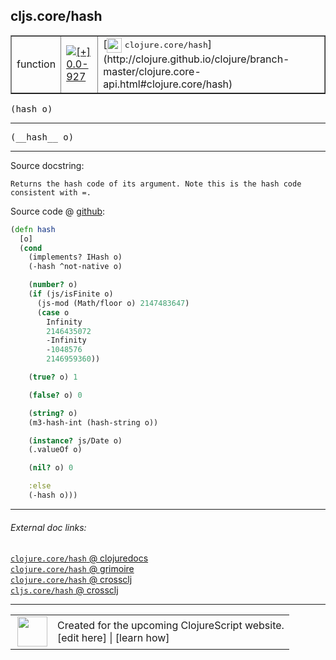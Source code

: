 ## cljs.core/hash



 <table border="1">
<tr>
<td>function</td>
<td><a href="https://github.com/cljsinfo/cljs-api-docs/tree/0.0-927"><img valign="middle" alt="[+] 0.0-927" title="Added in 0.0-927" src="https://img.shields.io/badge/+-0.0--927-lightgrey.svg"></a> </td>
<td>
[<img height="24px" valign="middle" src="http://i.imgur.com/1GjPKvB.png"> <samp>clojure.core/hash</samp>](http://clojure.github.io/clojure/branch-master/clojure.core-api.html#clojure.core/hash)
</td>
</tr>
</table>

<samp>(hash o)</samp><br>

---

 <samp>
(__hash__ o)<br>
</samp>

---





Source docstring:

```
Returns the hash code of its argument. Note this is the hash code
consistent with =.
```


Source code @ [github]():

```clj
(defn hash
  [o]
  (cond
    (implements? IHash o)
    (-hash ^not-native o)

    (number? o)
    (if (js/isFinite o)
      (js-mod (Math/floor o) 2147483647)
      (case o
        Infinity
        2146435072
        -Infinity
        -1048576
        2146959360))

    (true? o) 1

    (false? o) 0

    (string? o)
    (m3-hash-int (hash-string o))

    (instance? js/Date o)
    (.valueOf o)

    (nil? o) 0

    :else
    (-hash o)))
```

<!--
Repo - tag - source tree - lines:

 <pre>

</pre>

-->

---



###### External doc links:

[`clojure.core/hash` @ clojuredocs](http://clojuredocs.org/clojure.core/hash)<br>
[`clojure.core/hash` @ grimoire](http://conj.io/store/v1/org.clojure/clojure/1.7.0-beta3/clj/clojure.core/hash/)<br>
[`clojure.core/hash` @ crossclj](http://crossclj.info/fun/clojure.core/hash.html)<br>
[`cljs.core/hash` @ crossclj](http://crossclj.info/fun/cljs.core.cljs/hash.html)<br>

---

 <table>
<tr><td>
<img valign="middle" align="right" width="48px" src="http://i.imgur.com/Hi20huC.png">
</td><td>
Created for the upcoming ClojureScript website.<br>
[edit here] | [learn how]
</td></tr></table>

[edit here]:https://github.com/cljsinfo/cljs-api-docs/blob/master/cljsdoc/cljs.core/hash.cljsdoc
[learn how]:https://github.com/cljsinfo/cljs-api-docs/wiki/cljsdoc-files

<!--

This information was too distracting to show to readers, but I'll leave it
commented here since it is helpful to:

- pretty-print the data used to generate this document
- and show how to retrieve that data



The API data for this symbol:

```clj
{:ns "cljs.core",
 :name "hash",
 :signature ["[o]"],
 :name-encode "hash",
 :history [["+" "0.0-927"]],
 :type "function",
 :clj-equiv {:full-name "clojure.core/hash",
             :url "http://clojure.github.io/clojure/branch-master/clojure.core-api.html#clojure.core/hash"},
 :full-name-encode "cljs.core/hash",
 :source {:code "(defn hash\n  [o]\n  (cond\n    (implements? IHash o)\n    (-hash ^not-native o)\n\n    (number? o)\n    (if (js/isFinite o)\n      (js-mod (Math/floor o) 2147483647)\n      (case o\n        Infinity\n        2146435072\n        -Infinity\n        -1048576\n        2146959360))\n\n    (true? o) 1\n\n    (false? o) 0\n\n    (string? o)\n    (m3-hash-int (hash-string o))\n\n    (instance? js/Date o)\n    (.valueOf o)\n\n    (nil? o) 0\n\n    :else\n    (-hash o)))",
          :title "Source code",
          :repo "clojurescript",
          :tag "r1.8.51",
          :filename "src/main/cljs/cljs/core.cljs",
          :lines [879 910],
          :url "https://github.com/clojure/clojurescript/blob/r1.8.51/src/main/cljs/cljs/core.cljs#L879-L910"},
 :usage ["(hash o)"],
 :full-name "cljs.core/hash",
 :docstring "Returns the hash code of its argument. Note this is the hash code\nconsistent with =.",
 :cljsdoc-url "https://github.com/cljsinfo/cljs-api-docs/blob/master/cljsdoc/cljs.core/hash.cljsdoc"}

```

Retrieve the API data for this symbol:

```clj
;; from Clojure REPL
(require '[clojure.edn :as edn])
(-> (slurp "https://raw.githubusercontent.com/cljsinfo/cljs-api-docs/catalog/cljs-api.edn")
    (edn/read-string)
    (get-in [:symbols "cljs.core/hash"]))
```

-->
